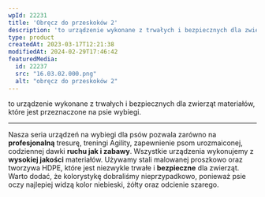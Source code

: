 ```yaml
---
wpId: 22231
title: 'Obręcz do przeskoków 2'
description: 'to urządzenie wykonane z trwałych i bezpiecznych dla zwierząt materiałów, które jest przeznaczone na psie wybiegi. Nasza seria urządzeń na wybiegi dla psów pozwala zarówno na profesjonalną tresurę, treningi Agility, zapewnienie psom urozmaiconej, codziennej dawki ruchu jak i zabawy. Wszystkie urządzenia wykonujemy z wysokiej jakości materiałów. Używamy stali malowanej proszkowo oraz tworzywa HDPE, które jest ...'
type: product
createdAt: 2023-03-17T12:21:38
modifiedAt: 2024-02-29T17:46:42
featuredMedia:
  id: 22237
  src: "16.03.02.000.png"
  alt: "obręcz do przeskoków 2"
---
```



to urządzenie wykonane z trwałych i bezpiecznych dla zwierząt materiałów, które jest przeznaczone na psie wybiegi.

* * *

Nasza seria urządzeń na wybiegi dla psów pozwala zarówno na **profesjonalną** tresurę, treningi Agility, zapewnienie psom urozmaiconej, codziennej dawki **ruchu jak i zabawy**. Wszystkie urządzenia wykonujemy z **wysokiej jakości** materiałów. Używamy stali malowanej proszkowo oraz tworzywa HDPE, które jest niezwykle trwałe i **bezpieczne** dla zwierząt. Warto dodać, że kolorystykę dobraliśmy nieprzypadkowo, ponieważ psie oczy najlepiej widzą kolor niebieski, żółty oraz odcienie szarego.
